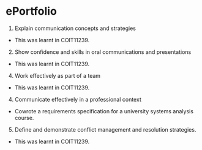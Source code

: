 # ePortfolio
1. Explain communication concepts and strategies
  - This was learnt in COIT11239.
2. Show confidence and skills in oral communications and presentations
  - This was learnt in COIT11239.
4. Work effectively as part of a team
  - This was learnt in COIT11239.
4. Communicate effectively in a professional context
  - Cowrote a requirements specification for a university systems analysis course.
5. Define and demonstrate conflict management and resolution strategies.
  - This was learnt in COIT11239.
